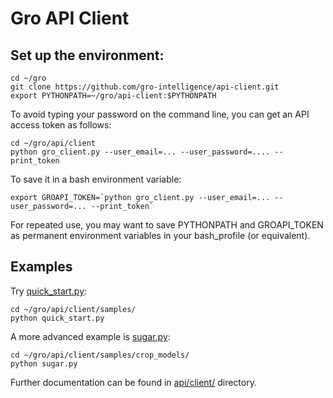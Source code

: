 # Gro API Client
  
## Set up the environment:
```
cd ~/gro
git clone https://github.com/gro-intelligence/api-client.git
export PYTHONPATH=~/gro/api-client:$PYTHONPATH
```
To avoid typing your password on the command line, you can get an API access token as follows:
```
cd ~/gro/api/client
python gro_client.py --user_email=... --user_password=.... --print_token
```
To save it in a bash environment variable:                                               
```
export GROAPI_TOKEN=`python gro_client.py --user_email=... --user_password=... --print_token`
```
For repeated use, you may want to save PYTHONPATH and GROAPI_TOKEN as permanent environment variables in your bash_profile (or equivalent).
## Examples
Try [quick_start.py](api/client/samples/quick_start.py):
```
cd ~/gro/api/client/samples/
python quick_start.py
```
A more advanced example is [sugar.py](api/client/samples/crop_models/sugar.py):
```
cd ~/gro/api/client/samples/crop_models/
python sugar.py
```
Further documentation can be found in [api/client/](api/client) directory.
